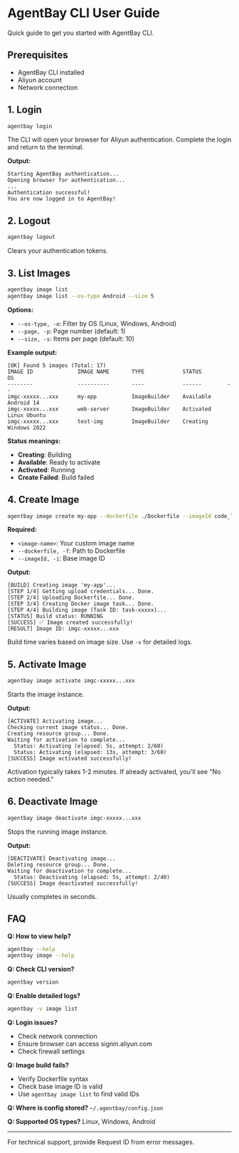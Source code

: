 # AgentBay CLI User Guide

Quick guide to get you started with AgentBay CLI.

## Prerequisites

- AgentBay CLI installed
- Aliyun account
- Network connection

## 1. Login

```bash
agentbay login
```

The CLI will open your browser for Aliyun authentication. Complete the login and return to the terminal.

**Output:**
```
Starting AgentBay authentication...
Opening browser for authentication...
...
Authentication successful!
You are now logged in to AgentBay!
```

## 2. Logout

```bash
agentbay logout
```

Clears your authentication tokens.

## 3. List Images

```bash
agentbay image list
agentbay image list --os-type Android --size 5
```

**Options:**
- `--os-type, -o`: Filter by OS (Linux, Windows, Android)
- `--page, -p`: Page number (default: 1)
- `--size, -s`: Items per page (default: 10)

**Example output:**
```
[OK] Found 5 images (Total: 17)
IMAGE ID              IMAGE NAME       TYPE            STATUS        OS
--------              ----------       ----            ------        --
imgc-xxxxx...xxx      my-app           ImageBuilder    Available     Android 14
imgc-xxxxx...xxx      web-server       ImageBuilder    Activated     Linux Ubuntu
imgc-xxxxx...xxx      test-img         ImageBuilder    Creating      Windows 2022
```

**Status meanings:**
- **Creating**: Building
- **Available**: Ready to activate
- **Activated**: Running
- **Create Failed**: Build failed

## 4. Create Image

```bash
agentbay image create my-app --dockerfile ./Dockerfile --imageId code_latest
```

**Required:**
- `<image-name>`: Your custom image name
- `--dockerfile, -f`: Path to Dockerfile
- `--imageId, -i`: Base image ID

**Output:**
```
[BUILD] Creating image 'my-app'...
[STEP 1/4] Getting upload credentials... Done.
[STEP 2/4] Uploading Dockerfile... Done.
[STEP 3/4] Creating Docker image task... Done.
[STEP 4/4] Building image (Task ID: task-xxxxx)...
[STATUS] Build status: RUNNING
[SUCCESS] ✅ Image created successfully!
[RESULT] Image ID: imgc-xxxxx...xxx
```

Build time varies based on image size. Use `-v` for detailed logs.

## 5. Activate Image

```bash
agentbay image activate imgc-xxxxx...xxx
```

Starts the image instance.

**Output:**
```
[ACTIVATE] Activating image...
Checking current image status... Done.
Creating resource group... Done.
Waiting for activation to complete...
  Status: Activating (elapsed: 5s, attempt: 2/60)
  Status: Activating (elapsed: 13s, attempt: 3/60)
[SUCCESS] Image activated successfully!
```

Activation typically takes 1-2 minutes. If already activated, you'll see "No action needed."

## 6. Deactivate Image

```bash
agentbay image deactivate imgc-xxxxx...xxx
```

Stops the running image instance.

**Output:**
```
[DEACTIVATE] Deactivating image...
Deleting resource group... Done.
Waiting for deactivation to complete...
  Status: Deactivating (elapsed: 5s, attempt: 2/40)
[SUCCESS] Image deactivated successfully!
```

Usually completes in seconds.

## FAQ

**Q: How to view help?**
```bash
agentbay --help
agentbay image --help
```

**Q: Check CLI version?**
```bash
agentbay version
```

**Q: Enable detailed logs?**
```bash
agentbay -v image list
```

**Q: Login issues?**
- Check network connection
- Ensure browser can access signin.aliyun.com
- Check firewall settings

**Q: Image build fails?**
- Verify Dockerfile syntax
- Check base image ID is valid
- Use `agentbay image list` to find valid IDs

**Q: Where is config stored?**
`~/.agentbay/config.json`

**Q: Supported OS types?**
Linux, Windows, Android

---

For technical support, provide Request ID from error messages.


